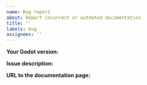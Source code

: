 ```yaml
---
name: Bug report
about: Report incorrect or outdated documentation
title: ''
labels: bug
assignees: ''
---
```


**Your Godot version:**

**Issue description:**

**URL to the documentation page:**
